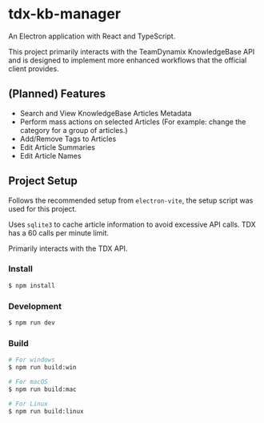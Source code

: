 # tdx-kb-manager

An Electron application with React and TypeScript. 

This project primarily interacts with the TeamDynamix KnowledgeBase API and is designed to implement more enhanced workflows that the official client provides.

## (Planned) Features

- Search and View KnowledgeBase Articles Metadata
- Perform mass actions on selected Articles (For example: change the category for a group of articles.)
- Add/Remove Tags to Articles
- Edit Article Summaries
- Edit Article Names

## Project Setup

Follows the recommended setup from `electron-vite`, the setup script was used for this project.

Uses `sqlite3` to cache article information to avoid excessive API calls. TDX has a 60 calls per minute limit.

Primarily interacts with the TDX API.

### Install

```bash
$ npm install
```

### Development

```bash
$ npm run dev
```

### Build

```bash
# For windows
$ npm run build:win

# For macOS
$ npm run build:mac

# For Linux
$ npm run build:linux
```
